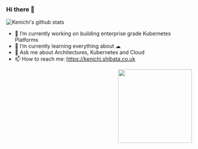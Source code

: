 ### Hi there 👋

![Kenichi's github stats](https://github-readme-stats.vercel.app/api?username=Kenichi-Shibata&hide=["issues"]&show_icons=true)


- 🔭 I’m currently working on building enterprise grade Kubernetes Platforms
- 🌱 I’m currently learning everything about ☁
- 💬 Ask me about Architectures, Kubernetes and Cloud
- 📫 How to reach me: https://kenichi.shibata.co.uk


<img align='right' src='https://media.giphy.com/media/IbOOPCKdvLzTUII5fZ/giphy.gif' width='200"'>
